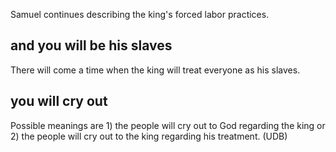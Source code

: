 Samuel continues describing the king's forced labor practices.

##  and you will be his slaves ##

There will come a time when the king will treat everyone as his slaves.

## you will cry out ##

Possible meanings are 1) the people will cry out to God regarding the king or 2) the people will cry out to the king regarding his treatment. (UDB)